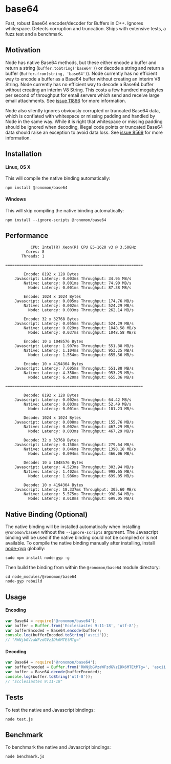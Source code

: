 # base64
Fast, robust Base64 encoder/decoder for Buffers in C++. Ignores whitespace. Detects corruption and truncation. Ships with extensive tests, a fuzz test and a benchmark.

## Motivation

Node has native Base64 methods, but these either encode a buffer and return a string (`buffer.toString('base64')`) or decode a string and return a buffer (`Buffer.from(string, 'base64')`). Node currently has no efficient way to encode a buffer as a Base64 buffer without creating an interim V8 String. Node currently has no efficient way to decode a Base64 buffer without creating an interim V8 String. This costs a few hundred megabytes per second of throughput for email servers which send and receive large email attachments. See [issue 11866](https://github.com/nodejs/node/issues/11866) for more information.

Node also silently ignores obviously corrupted or truncated Base64 data, which is conflated with whitespace or missing padding and handled by Node in the same way. While it is right that whitespace or missing padding should be ignored when decoding, illegal code points or truncated Base64 data should raise an exception to avoid data loss. See [issue 8569](https://github.com/nodejs/node/issues/8569) for more information.

## Installation

#### Linux, OS X
This will compile the native binding automatically:
```
npm install @ronomon/base64
```

#### Windows
This will skip compiling the native binding automatically:
```
npm install --ignore-scripts @ronomon/base64
```

## Performance
```
           CPU: Intel(R) Xeon(R) CPU E5-1620 v3 @ 3.50GHz
         Cores: 8
       Threads: 1

============================================================

        Encode: 8192 x 128 Bytes
    Javascript: Latency: 0.003ms Throughput: 34.95 MB/s
        Native: Latency: 0.001ms Throughput: 74.90 MB/s
          Node: Latency: 0.001ms Throughput: 87.38 MB/s

        Encode: 1024 x 1024 Bytes
    Javascript: Latency: 0.005ms Throughput: 174.76 MB/s
        Native: Latency: 0.002ms Throughput: 524.29 MB/s
          Node: Latency: 0.003ms Throughput: 262.14 MB/s

        Encode: 32 x 32768 Bytes
    Javascript: Latency: 0.055ms Throughput: 524.29 MB/s
        Native: Latency: 0.029ms Throughput: 1048.58 MB/s
          Node: Latency: 0.037ms Throughput: 1048.58 MB/s

        Encode: 10 x 1048576 Bytes
    Javascript: Latency: 1.907ms Throughput: 551.88 MB/s
        Native: Latency: 1.104ms Throughput: 953.25 MB/s
          Node: Latency: 1.554ms Throughput: 655.36 MB/s

        Encode: 10 x 4194304 Bytes
    Javascript: Latency: 7.605ms Throughput: 551.88 MB/s
        Native: Latency: 4.350ms Throughput: 953.25 MB/s
          Node: Latency: 6.420ms Throughput: 655.36 MB/s

============================================================

        Decode: 8192 x 128 Bytes
    Javascript: Latency: 0.002ms Throughput: 64.42 MB/s
        Native: Latency: 0.003ms Throughput: 52.49 MB/s
          Node: Latency: 0.001ms Throughput: 101.23 MB/s

        Decode: 1024 x 1024 Bytes
    Javascript: Latency: 0.008ms Throughput: 155.76 MB/s
        Native: Latency: 0.002ms Throughput: 467.29 MB/s
          Node: Latency: 0.003ms Throughput: 467.29 MB/s

        Decode: 32 x 32768 Bytes
    Javascript: Latency: 0.150ms Throughput: 279.64 MB/s
        Native: Latency: 0.046ms Throughput: 1398.18 MB/s
          Node: Latency: 0.094ms Throughput: 466.06 MB/s

        Decode: 10 x 1048576 Bytes
    Javascript: Latency: 4.523ms Throughput: 303.94 MB/s
        Native: Latency: 1.402ms Throughput: 998.65 MB/s
          Node: Latency: 1.986ms Throughput: 699.05 MB/s

        Decode: 10 x 4194304 Bytes
    Javascript: Latency: 18.337ms Throughput: 305.60 MB/s
        Native: Latency: 5.575ms Throughput: 998.64 MB/s
          Node: Latency: 8.018ms Throughput: 699.05 MB/s
```

## Native Binding (Optional)
The native binding will be installed automatically when installing `@ronomon/base64` without the `--ignore-scripts` argument. The Javascript binding will be used if the native binding could not be compiled or is not available. To compile the native binding manually after installing, install [node-gyp](https://www.npmjs.com/package/node-gyp) globally:
```
sudo npm install node-gyp -g
```
Then build the binding from within the `@ronomon/base64` module directory:
```
cd node_modules/@ronomon/base64
node-gyp rebuild
```

## Usage

#### Encoding
```javascript
var Base64 = require('@ronomon/base64');
var buffer = Buffer.from('Ecclesiastes 9:11-18', 'utf-8');
var bufferEncoded = Base64.encode(buffer);
console.log(bufferEncoded.toString('ascii'));
// "RWNjbGVzaWFzdGVzIDk6MTEtMTg="
```

#### Decoding
```javascript
var Base64 = require('@ronomon/base64');
var bufferEncoded = Buffer.from('RWNjbGVzaWFzdGVzIDk6MTEtMTg=', 'ascii');
var buffer = Base64.decode(bufferEncoded);
console.log(buffer.toString('utf-8'));
// "Ecclesiastes 9:11-18"
```

## Tests
To test the native and Javascript bindings:
```
node test.js
```

## Benchmark
To benchmark the native and Javascript bindings:
```
node benchmark.js
```
